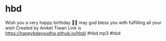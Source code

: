 # hbd
Wish you a very happy birthday 🎉🎁
may god bless you with fulfilling all your wish 
Created by Aniket Tiwari
Link is https://happybdaysudha.github.io/hbd/
#hbd.mp3
#hbd
